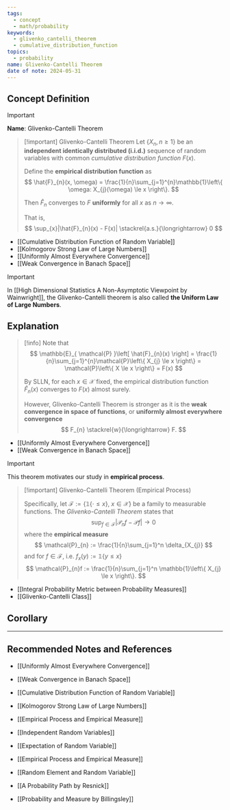 ```yaml
---
tags:
  - concept
  - math/probability
keywords:
  - glivenko_cantelli_theorem
  - cumulative_distribution_function
topics:
  - probability
name: Glivenko-Cantelli Theorem
date of note: 2024-05-31
---
```


## Concept Definition

>[!important]
>**Name**: Glivenko-Cantelli Theorem

>[!important] Glivenko-Cantelli Theorem
>Let $\left\{ X_{n}, n \ge 1 \right\}$ be an **independent identically distributed (i.i.d.)** sequence of random variables with common *cumulative distribution function* $F(x)$.
>
>Define the **empirical distribution function** as
>$$
>\hat{F}_{n}(x, \omega) = \frac{1}{n}\sum_{j=1}^{n}\mathbb{1}\left\{ \omega: X_{j}(\omega) \le x \right\}. 
>$$
>
>Then $\hat{F}_{n}$ converges to $F$ **uniformly** for all $x$ as $n\to \infty.$
>
>That is, 
>$$
>\sup_{x}|\hat{F}_{n}(x) - F(x)| \stackrel{a.s.}{\longrightarrow} 0
>$$
>

- [[Cumulative Distribution Function of Random Variable]]
- [[Kolmogorov Strong Law of Large Numbers]]
- [[Uniformly Almost Everywhere Convergence]]
- [[Weak Convergence in Banach Space]]

>[!important]
>In [[High Dimensional Statistics A Non-Asymptotic Viewpoint by Wainwright]], the Glivenko-Cantelli theorem is also called **the Uniform Law of Large Numbers**.

## Explanation

>[!info]
>Note that
>$$
> \mathbb{E}_{ \mathcal{P} }\left[ \hat{F}_{n}(x) \right] = \frac{1}{n}\sum_{j=1}^{n}\mathcal{P}\left\{ X_{j} \le x \right\} = \mathcal{P}\left\{ X \le x \right\}  = F(x)
>$$
>
>By SLLN, for each $x\in \mathcal{X}$ fixed, the empirical distribution function $\hat{F}_{n}(x)$ converges to $F(x)$ almost surely. 
>
>However, Glivenko-Cantelli Theorem is stronger as it is the **weak convergence in space of functions**, or **uniformly almost everywhere convergence**
>$$
>F_{n} \stackrel{w}{\longrightarrow} F.
>$$

- [[Uniformly Almost Everywhere Convergence]]
- [[Weak Convergence in Banach Space]]


>[!important]
>This theorem motivates our study in **empirical process**. 

>[!important] Glivenko-Cantelli Theorem (Empirical Process)
>
>Specifically, let $\mathcal{F} := \left\{ \mathbb{1}\left\{ \cdot \le x \right\}, \; x \in \mathcal{X} \right\}$ be a family to measurable functions. The  *Glivenko-Cantelli Theorem* states that
>$$
>\sup_{f \in \mathcal{F}}\left\lvert \mathcal{P}_{n}f  - \mathcal{P}f\right\rvert \to 0
>$$
>where the **empirical measure**
>$$
>\mathcal{P}_{n} := \frac{1}{n}\sum_{j=1}^n \delta_{X_{j}}
>$$
>and for $f\in \mathcal{F}$, i.e. $f_{x}(y) := \mathbb{1}\left\{ y \le x \right\}$
>$$
>\mathcal{P}_{n}f := \frac{1}{n}\sum_{j=1}^n  \mathbb{1}\left\{ X_{j} \le x \right\}. 
>$$

- [[Integral Probability Metric between Probability Measures]]
- [[Glivenko-Cantelli Class]]


## Corollary







-----------
##  Recommended Notes and References


- [[Uniformly Almost Everywhere Convergence]]
- [[Weak Convergence in Banach Space]]

- [[Cumulative Distribution Function of Random Variable]]
- [[Kolmogorov Strong Law of Large Numbers]]

- [[Empirical Process and Empirical Measure]]

- [[Independent Random Variables]]
- [[Expectation of Random Variable]]
- [[Empirical Process and Empirical Measure]]
- [[Random Element and Random Variable]]


- [[A Probability Path by Resnick]]
- [[Probability and Measure by Billingsley]]